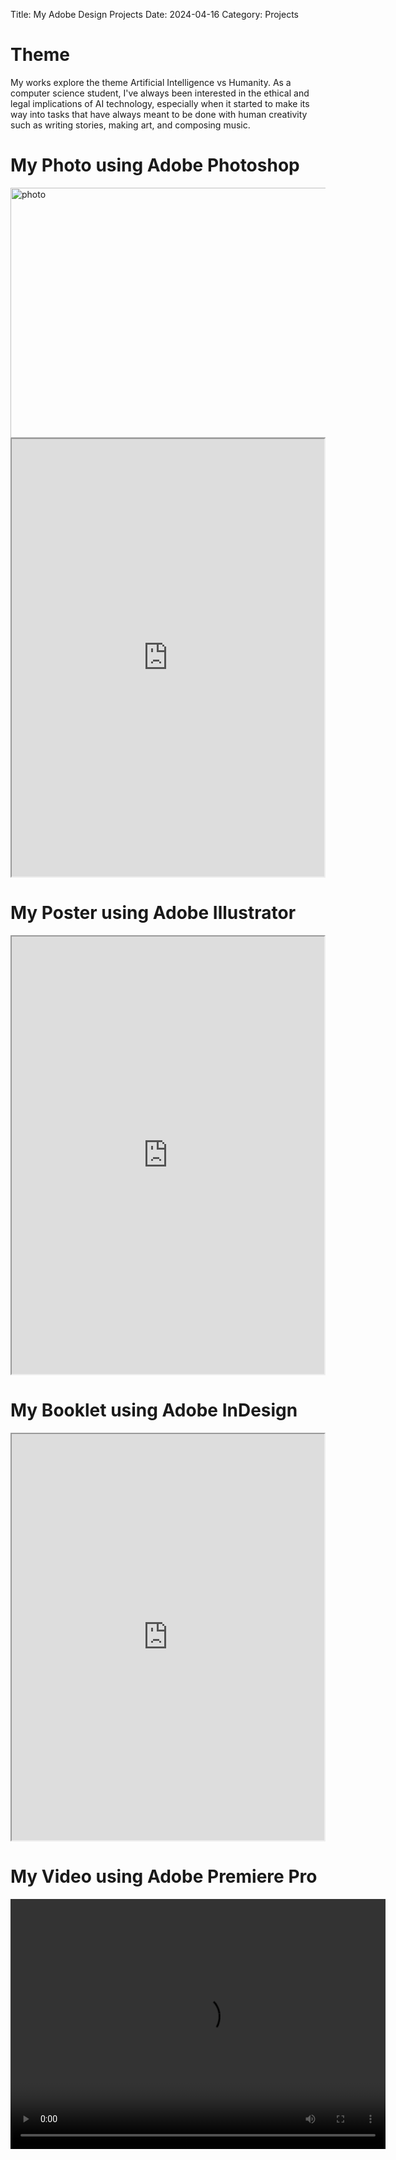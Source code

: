 Title: My Adobe Design Projects
Date: 2024-04-16
Category: Projects


# Theme
My works explore the theme Artificial Intelligence vs Humanity. As a computer science student, I've always been interested in the ethical and legal implications of AI technology, especially when it started to make its way into tasks that have always meant to be done with human creativity such as writing stories, making art, and composing music.

<!-- # My Projects Description   
<iframe src="https://docs.google.com/document/d/1peMfSdZgacDJZUAO0NLN3RJ9NmS3TCxF/preview" width="600" height="400"></iframe> -->

# My Photo using Adobe Photoshop  
<img src="https://drive.google.com/uc?export=view&id=1Pb9LDXksuLj2A5gmBk3-72WzruhNWrcp"  alt="photo" width="600" height="400">  
<iframe src="https://drive.google.com/file/d/1Pb9LDXksuLj2A5gmBk3-72WzruhNWrcp/preview" width="500" height="700"></iframe>
   

# My Poster using Adobe Illustrator
<iframe src="https://drive.google.com/file/d/1df-6usreQTjwoFY6PvfDwBzKchmR6S1p/preview" width="500" height="700"></iframe>
   

# My Booklet using Adobe InDesign   
<iframe src="https://drive.google.com/file/d/1zDHIbbtBq0dcI-nO_xG8sJ3rr0kzhhp3/preview" width="500" height="650"></iframe>  
   

# My Video using Adobe Premiere Pro  
<video width="600" height="400" controls>
  <source src="https://drive.google.com/uc?id=1zDHIbbtBq0dcI-nO_xG8sJ3rr0kzhhp3" type="video/mp4">
  Your browser does not support the video tag.
</video>  
  
